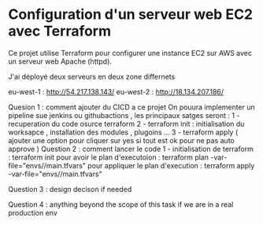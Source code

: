 # Configuration d'un serveur web EC2 avec Terraform

Ce projet utilise Terraform pour configurer une instance EC2 sur AWS avec un serveur web Apache (httpd).

J'ai déployé deux serveurs en deux zone differnets 

eu-west-1 : http://54.217.138.143/
eu-west-2 : http://18.134.207.186/

Quesion 1 : comment ajouter du CICD a ce projet 
           On pouura implementer un pipeline sue jenkins ou githubactions , les principaux satges seront : 
                           1 - recuperation du code osurce terraform 
                           2 - terraform init : initialisation du worksapce , installation des modules , plugoins ...
                           3 - terraform apply ( ajouter une option pour cliquer sur yes si tout est ok pour ne pas auto approve ) 
Question 2 : comment lancer le code 
    1 - initialisation de terraform : terraform init 
        pour avoir le plan d'executoion : terraform plan -var-file="envs/<environement>/main.tfvars"
        pour appliquer le plan d'execution : terraform apply -var-file="envs/<environement>/main.tfvars"


Question 3 : design decison if needed 
             
Question 4 :  anything beyond the scope of this task if we are in a real production env 